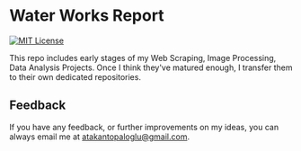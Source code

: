 
# Water Works Report
[![MIT License](https://img.shields.io/badge/License-MIT-green.svg)](https://choosealicense.com/licenses/mit/) 

This repo includes early stages of my Web Scraping, Image Processing, Data Analysis Projects. Once I think they've matured enough, I transfer them to their own dedicated repositories.
## Feedback

If you have any feedback, or further improvements on my ideas, you can always email me at atakantopaloglu@gmail.com.
